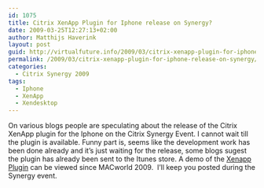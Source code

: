 ```yaml
---
id: 1075
title: Citrix XenApp Plugin for Iphone release on Synergy?
date: 2009-03-25T12:27:13+02:00
author: Matthijs Haverink
layout: post
guid: http://virtualfuture.info/2009/03/citrix-xenapp-plugin-for-iphone-release-on-synergy/
permalink: /2009/03/citrix-xenapp-plugin-for-iphone-release-on-synergy/
categories:
  - Citrix Synergy 2009
tags:
  - Iphone
  - XenApp
  - Xendesktop
---
```

On various blogs people are speculating about the release of the Citrix XenApp plugin for the Iphone on the Citrix Synergy Event. I cannot wait till the plugin is available. Funny part is, seems like the development work has been done already and it&#8217;s just waiting for the release, some blogs&nbsp;sugest the plugin&nbsp;has already been sent to the Itunes store. A demo of the <a class="" title="XenApp Plugin" href="http://www.iphoneclub.nl/23365/nieuwe-apps-coolgorilla-phrasebooks-typeit4me-xenapp/" target="_blank">Xenapp Plugin</a>&nbsp;can be viewed since MACworld 2009.&nbsp; I&#8217;ll keep you posted during the Synergy event.